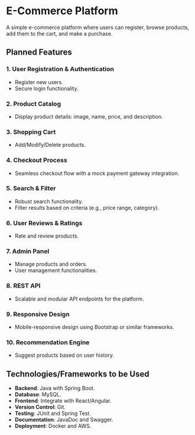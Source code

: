 # E-Commerce Platform

A simple e-commerce platform where users can register, browse products, add them to the cart, and make a purchase.

## Planned Features

### 1. User Registration & Authentication
- Register new users.
- Secure login functionality.

### 2. Product Catalog
- Display product details: image, name, price, and description.

### 3. Shopping Cart
- Add/Modify/Delete products.

### 4. Checkout Process
- Seamless checkout flow with a mock payment gateway integration.

### 5. Search & Filter
- Robust search functionality.
- Filter results based on criteria (e.g., price range, category).

### 6. User Reviews & Ratings
- Rate and review products.

### 7. Admin Panel
- Manage products and orders.
- User management functionalities.

### 8. REST API
- Scalable and modular API endpoints for the platform.

### 9. Responsive Design
- Mobile-responsive design using Bootstrap or similar frameworks.

### 10. Recommendation Engine
- Suggest products based on user history.

## Technologies/Frameworks to be Used

- **Backend**: Java with Spring Boot.
- **Database**: MySQL.
- **Frontend**: Integrate with React/Angular.
- **Version Control**: Git.
- **Testing**: JUnit and Spring Test.
- **Documentation**: JavaDoc and Swagger.
- **Deployment**: Docker and AWS.
